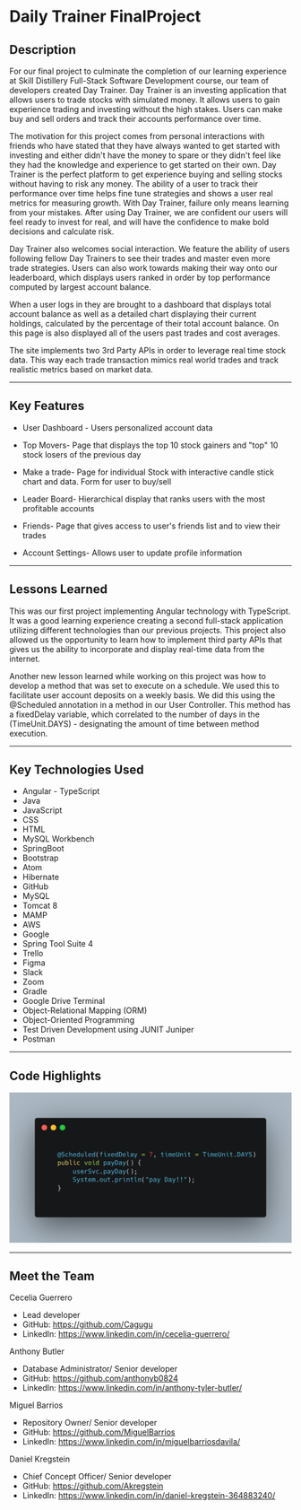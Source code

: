 # Daily Trainer FinalProject

## Description

For our final project to culminate the completion of our learning experience at Skill Distillery Full-Stack Software Development course, our team of developers created Day Trainer. Day Trainer is an investing application that allows users to trade stocks with simulated money. It allows users to gain experience trading and investing without the high stakes. Users can make buy and sell orders and track their accounts performance over time.

The motivation for this project comes from personal interactions with friends who have stated that they have always wanted to get started with investing and either didn't have the money to spare or they didn't feel like they had the knowledge and experience to get started on their own. Day Trainer is the perfect platform to get experience buying and selling stocks without having to risk any money. The ability of a user to track their performance over time helps fine tune strategies and shows a user real metrics for measuring growth. With Day Trainer, failure only means learning from your mistakes. After using Day Trainer, we are confident our users will feel ready to invest for real, and will have the confidence to make bold decisions and calculate risk.

Day Trainer also welcomes social interaction. We feature the ability of users following fellow Day Trainers to see their trades and master even more trade strategies. Users can also work towards making their way onto our leaderboard, which displays users ranked in order by top performance computed by largest account balance.

When a user logs in they are brought to a dashboard that displays total account balance as well as a detailed chart displaying their current holdings, calculated by the percentage of their total account balance. On this page is also displayed all of the users past trades and cost averages.

The site implements two 3rd Party APIs in order to leverage real time stock data. This way each trade transaction mimics real world trades and track realistic metrics based on market data.

---
## Key Features

* User Dashboard - Users personalized account data

* Top Movers- Page that displays the top 10 stock gainers and "top" 10 stock losers of the previous day

* Make a trade- Page for individual Stock with interactive candle stick chart and data. Form for user to buy/sell

* Leader Board- Hierarchical display that ranks users with the most profitable accounts

* Friends- Page that gives access to user's friends list and to view their trades

* Account Settings- Allows user to update profile information

---
## Lessons Learned

This was our first project implementing Angular technology with TypeScript. It was a good learning experience creating a second full-stack application utilizing different technologies than our previous projects. This project also allowed us the opportunity to learn how to implement third party APIs that gives us the ability to incorporate and display real-time data from the internet.

Another new lesson learned while working on this project was how to develop a method that was set to execute on a schedule. We used this to facilitate user account deposits on a weekly basis. We did this using the @Scheduled annotation in a method in our User Controller. This method has a fixedDelay variable, which  correlated to the number of days in the (TimeUnit.DAYS) - designating the amount of time between method execution.

---
## Key Technologies Used

* Angular - TypeScript
* Java
* JavaScript
* CSS
* HTML
* MySQL Workbench
* SpringBoot
* Bootstrap
* Atom
* Hibernate
* GitHub
* MySQL
* Tomcat 8
* MAMP
* AWS
* Google
* Spring Tool Suite 4
* Trello
* Figma
* Slack
* Zoom
* Gradle
* Google Drive Terminal
* Object-Relational Mapping (ORM)
* Object-Oriented Programming
* Test Driven Development using JUNIT Juniper
* Postman

---
## Code Highlights

![alt text](codesnippet1.jpg)

---
## Meet the Team

Cecelia Guerrero

* Lead developer
* GitHub: https://github.com/Cagugu
* LinkedIn: https://www.linkedin.com/in/cecelia-guerrero/

Anthony Butler

* Database Administrator/ Senior developer
* GitHub: https://github.com/anthonyb0824
* LinkedIn: https://www.linkedin.com/in/anthony-tyler-butler/

Miguel Barrios

* Repository Owner/ Senior developer
* GitHub: https://github.com/MiguelBarrios
* LinkedIn: https://www.linkedin.com/in/miguelbarriosdavila/

Daniel Kregstein

* Chief Concept Officer/ Senior developer
* GitHub: https://github.com/Akregstein
* LinkedIn: https://www.linkedin.com/in/daniel-kregstein-364883240/
